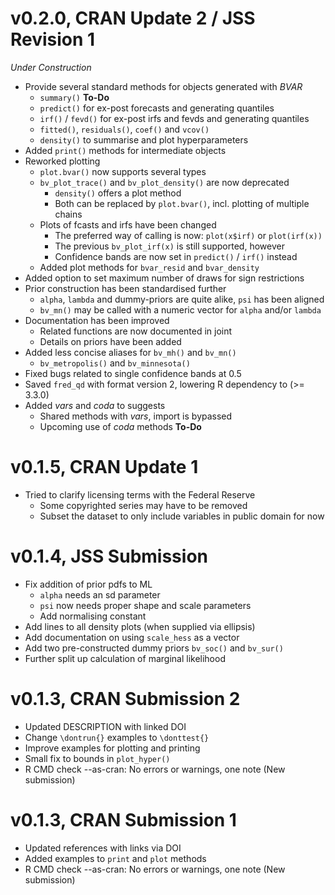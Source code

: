 # v0.2.0, CRAN Update 2 / JSS Revision 1

*Under Construction*

- Provide several standard methods for objects generated with *BVAR*
  - `summary()` **To-Do**
  - `predict()` for ex-post forecasts and generating quantiles
  - `irf()` / `fevd()` for ex-post irfs and fevds and generating quantiles
  - `fitted()`, `residuals()`, `coef()` and `vcov()`
  - `density()` to summarise and plot hyperparameters
- Added `print()` methods for intermediate objects
- Reworked plotting
  - `plot.bvar()` now supports several types
  - `bv_plot_trace()` and `bv_plot_density()` are now deprecated
    - `density()` offers a plot method
    - Both can be replaced by `plot.bvar()`, incl. plotting of multiple chains
  - Plots of fcasts and irfs have been changed
    - The preferred way of calling is now: `plot(x$irf)` or `plot(irf(x))`
    - The previous `bv_plot_irf(x)` is still supported, however
    - Confidence bands are now set in `predict()` / `irf()` instead
  - Added plot methods for `bvar_resid` and `bvar_density`
- Added option to set maximum number of draws for sign restrictions
- Prior construction has been standardised further
  - `alpha`, `lambda` and dummy-priors are quite alike, `psi` has been aligned
  - `bv_mn()` may be called with a numeric vector for `alpha` and/or `lambda`
- Documentation has been improved
  - Related functions are now documented in joint
  - Details on priors have been added
- Added less concise aliases for `bv_mh()` and `bv_mn()`
  - `bv_metropolis()` and `bv_minnesota()`
- Fixed bugs related to single confidence bands at 0.5
- Saved `fred_qd` with format version 2, lowering R dependency to (>= 3.3.0)
- Added *vars* and *coda* to suggests
  - Shared methods with *vars*, import is bypassed
  - Upcoming use of *coda* methods **To-Do**


# v0.1.5, CRAN Update 1

- Tried to clarify licensing terms with the Federal Reserve
  - Some copyrighted series may have to be removed
  - Subset the dataset to only include variables in public domain for now


# v0.1.4, JSS Submission

- Fix addition of prior pdfs to ML
  - `alpha` needs an sd parameter
  - `psi` now needs proper shape and scale parameters
  - Add normalising constant
- Add lines to all density plots (when supplied via ellipsis)
- Add documentation on using `scale_hess` as a vector
- Add two pre-constructed dummy priors `bv_soc()` and `bv_sur()`
- Further split up calculation of marginal likelihood


# v0.1.3, CRAN Submission 2

- Updated DESCRIPTION with linked DOI
- Change `\dontrun{}` examples to `\donttest{}`
- Improve examples for plotting and printing
- Small fix to bounds in `plot_hyper()`
- R CMD check --as-cran: No errors or warnings, one note (New submission)


# v0.1.3, CRAN Submission 1

- Updated references with links via DOI
- Added examples to `print` and `plot` methods
- R CMD check --as-cran: No errors or warnings, one note (New submission)

